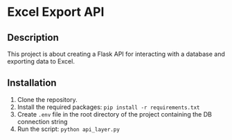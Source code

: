 # Excel Export API

## Description

This project is about creating a Flask API for interacting with a database and exporting data to Excel.

## Installation

1. Clone the repository.
2. Install the required packages: `pip install -r requirements.txt`
3. Create `.env` file in the root directory of the project containing the DB connection string
4. Run the script: `python api_layer.py`
